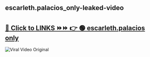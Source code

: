 
 ## escarleth.palacios_only-leaked-video 

# <h2><a href="https://clipsfans.com/escarleth.palacios_only&ref=git">🔗 Click to LINKS ⏩⏩ 👉 🟢 escarleth.palacios only </a></h2>

<a href="https://clipsfans.com/escarleth.palacios_only&ref=git" rel="nofollow" data-target="animated-image.originalLink"><img src="https://i.ibb.co.com/xMMVF88/686577567.gif" alt="Viral Video Original" style="max-width: 100%; display: inline-block;" data-target="animated-image.originalImage"></a>

